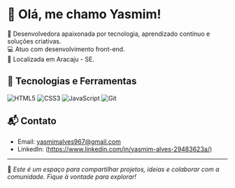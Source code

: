 # 👋 Olá, me chamo Yasmim!

🎯 Desenvolvedora apaixonada por tecnologia, aprendizado contínuo e soluções criativas.  
💻 Atuo com desenvolvimento front-end.  
📍 Localizada em Aracaju - SE.

## 🚀 Tecnologias e Ferramentas

![HTML5](https://img.shields.io/badge/-HTML5-E34F26?style=flat&logo=html5&logoColor=fff)
![CSS3](https://img.shields.io/badge/-CSS3-1572B6?style=flat&logo=css3)
![JavaScript](https://img.shields.io/badge/-JavaScript-F7DF1E?style=flat&logo=javascript&logoColor=000)
![Git](https://img.shields.io/badge/-Git-F05032?style=flat&logo=git&logoColor=fff)

## 📬 Contato

- Email: yasmimalves967@gmail.com
- LinkedIn: (https://www.linkedin.com/in/yasmim-alves-29483623a/)

---

📝 *Este é um espaço para compartilhar projetos, ideias e colaborar com a comunidade. Fique à vontade para explorar!*

